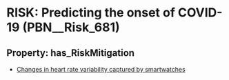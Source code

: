 # RISK: __Predicting the onset of COVID-19__ (PBN__Risk_681)

## Property: has_RiskMitigation

* [Changes in heart rate variability captured by smartwatches](PBN__RiskMitigation_945)

